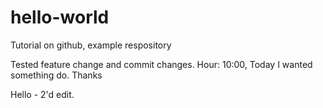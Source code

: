 # hello-world
Tutorial on github, example respository

Tested feature change and commit changes.
Hour: 10:00,
Today I wanted something do.
Thanks


Hello - 2'd edit.
